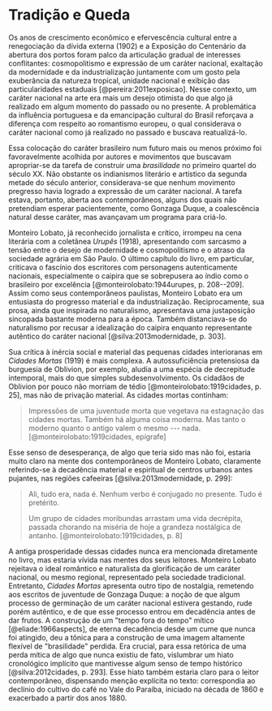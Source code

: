 Tradição e Queda
================

Os anos de crescimento econômico e efervescência cultural entre a
renegociação da dívida externa (1902) e a Exposição do Centenário da
abertura dos portos foram palco da articulação gradual de interesses
conflitantes:
cosmopolitismo e expressão de um caráter nacional, exaltação da
modernidade e da industrialização juntamente com um gosto pela
exuberância da natureza tropical, unidade nacional e exibição das
particularidades estaduais [@pereira:2011exposicao].
Nesse contexto, um caráter nacional na arte era mais um desejo
otimista do que algo já realizado em algum momento do passado ou no
presente.
A problemática da influência portuguesa e da emancipação cultural do
Brasil reforçava a diferença com respeito ao romantismo europeu, o
qual considerava o caráter nacional como já realizado no passado e
buscava reatualizá-lo.

Essa colocação do caráter brasileiro num futuro mais ou menos próximo
foi favoravelmente acolhida por autores e movimentos que buscavam
apropriar-se da tarefa de construir uma *brasilidade* no primeiro
quartel do século XX.
Não obstante os indianismos literário e artístico da segunda metade do
século anterior, considerava-se que nenhum movimento pregresso havia
logrado a expressão de um caráter nacional.
A tarefa estava, portanto, aberta aos contemporâneos, alguns dos quais
não pretendiam esperar pacientemente, como Gonzaga Duque, a
coalescência natural desse caráter, mas avançavam um programa para
criá-lo.

Monteiro Lobato, já reconhecido jornalista e crítico, irrompeu na cena
literária com a coletânea *Urupês* (1918), apresentando com sarcasmo a
tensão entre o desejo de modernidade e cosmopolitismo e o atraso da
sociedade agrária em São Paulo.
O último capítulo do livro, em particular, criticava o fascínio dos
escritores com personagens autenticamente nacionais, especialmente o
caipira que se sobrepusera ao índio como o brasileiro por excelência
[@monteirolobato:1944urupes, p. 208--209].
Assim como seus contemporâneos paulistas, Monteiro Lobato era um
entusiasta do progresso material e da industrialização.
Reciprocamente, sua prosa, ainda que inspirada no naturalismo,
apresentava uma justaposição sincopada bastante moderna para a época.
Também distanciava-se do naturalismo por recusar a idealização do
caipira enquanto representante autêntico do caráter nacional
[@silva:2013modernidade, p. 303].

Sua crítica à inércia social e material das pequenas cidades
interioranas em *Cidades Mortas* (1919) é mais complexa.
A autossuficiência pretensiosa da burguesia de Oblivion, por exemplo,
aludia a uma espécia de decrepitude intemporal, mais do que simples
subdesenvolvimento.
Os cidadãos de Oblivion por pouco não morriam de tédio
[@monteirolobato:1919cidades, p. 25], mas não de privação material.
As cidades mortas continham:

> Impressões de uma juventude morta que vegetava na estagnação das
> cidades mortas. Também há alguma coisa moderna. Mas tanto o moderno
> quanto o antigo valem o mesmo --- nada. [@monteirolobato:1919cidades, epígrafe]

Esse senso de desesperança, de algo que teria sido mas não foi,
estaria muito claro na mente dos contemporâneos de Monteiro Lobato,
claramente referindo-se à decadência material e espiritual de centros
urbanos antes pujantes, nas regiões cafeeiras [@silva:2013modernidade, p. 299]:

> Ali, tudo era, nada é. Nenhum verbo é conjugado no presente. Tudo é
> pretérito.
>
> Um grupo de cidades moribundas arrastam uma vida decrépita, passada
> chorando na miséria de hoje a grandeza nostálgica de antanho.
> [@monteirolobato:1919cidades, p. 8]

A antiga prosperidade dessas cidades nunca era mencionada diretamente
no livro, mas estaria vívida nas mentes dos seus leitores.
Monteiro Lobato rejeitava o ideal romântico e naturalista da
glorificação de um caráter nacional, ou mesmo regional, representado
pela sociedade tradicional.
Entretanto, *Cidades Mortas* apresenta outro tipo de nostalgia,
remetendo aos escritos de juventude de Gonzaga Duque:
a noção de que algum processo de germinação de um caráter nacional
estivera gestando, rude porém autêntico, e de que esse processo entrou
em decadência antes de dar frutos.
A construção de um "tempo fora do tempo" mítico [@eliade:1966aspects], de
eterna decadência desde um cume que nunca foi atingido, deu a tônica
para a construção de uma imagem altamente flexível de "brasilidade"
perdida.
Era crucial, para essa retórica de uma perda mítica de algo que nunca
existiu de fato, vislumbrar um hiato cronológico implícito que
mantivesse algum senso de tempo histórico [@silva:2012cidades, p. 293].
Esse hiato também estaria claro para o leitor contemporâneo,
dispensando menção explícita no texto:
correspondia ao declínio do cultivo do café no Vale do Paraíba,
iniciado na década de 1860 e exacerbado a partir dos anos 1880.

